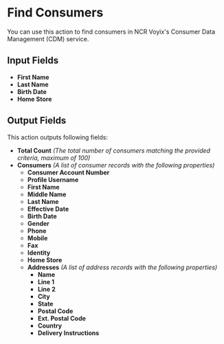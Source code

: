 # Find Consumers

You can use this action to find consumers in NCR Voyix's Consumer Data Management (CDM) service.

## Input Fields

- **First Name**
- **Last Name**
- **Birth Date**
- **Home Store**

## Output Fields

This action outputs following fields:

- **Total Count** *(The total number of consumers matching the provided criteria, maximum of 100)*
- **Consumers** *(A list of consumer records with the following properties)*
  - **Consumer Account Number**
  - **Profile Username**
  - **First Name**
  - **Middle Name**
  - **Last Name**
  - **Effective Date**
  - **Birth Date**
  - **Gender**
  - **Phone**
  - **Mobile**
  - **Fax**
  - **Identity**
  - **Home Store**
  - **Addresses** *(A list of address records with the following properties)*
    - **Name**
    - **Line 1**
    - **Line 2**
    - **City**
    - **State**
    - **Postal Code**
    - **Ext. Postal Code**
    - **Country**
    - **Delivery Instructions**

